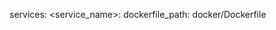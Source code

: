 <!-- post: building-your-service_dockerfile-path -->


services:
    &#60;service_name&#62;:
        dockerfile_path: docker/Dockerfile
